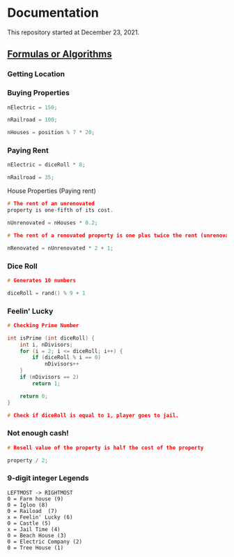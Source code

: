 # Documentation

This repository started at December 23, 2021.

## <u>Formulas or Algorithms</u>

### Getting Location

### Buying Properties
```c
nElectric = 150;

nRailroad = 100;

nHouses = position % 7 * 20;
```
### Paying Rent
```c
nElectric = diceRoll * 8;

nRailroad = 35;
```


House Properties (Paying rent)
```c
# The rent of an unrenovated
property is one-fifth of its cost.

nUnrenovated = nHouses * 0.2;
```

```c
# The rent of a renovated property is one plus twice the rent (unrenovated).

nRenovated = nUnrenovated * 2 + 1;
```

### Dice Roll
```c
# Generates 10 numbers

diceRoll = rand() % 9 + 1
```

### Feelin' Lucky
```c
# Checking Prime Number

int isPrime (int diceRoll) {
    int i, nDivisors;
    for (i = 2; i <= diceRoll; i++) {
        if (diceRoll % i == 0)
            nDivisors++
    }
    if (nDivisors == 2)
        return 1;

    return 0; 
}
```
```c
# Check if diceRoll is equal to 1, player goes to jail.
```

### Not enough cash!
```c
# Resell value of the property is half the cost of the property

property / 2;
```

### 9-digit integer Legends
```
LEFTMOST -> RIGHTMOST
0 = Farm house (9)
0 = Igloo (8)
0 = Raiload  (7)
x = Feelin' Lucky (6)
0 = Castle (5)
x = Jail Time (4)
0 = Beach House (3)
0 = Electric Company (2)
0 = Tree House (1)
```

